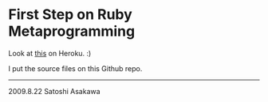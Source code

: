 First Step on Ruby Metaprogramming
==================================

Look at [this](http://ruby-metaprogramming.heroku.com/) on Heroku. :)

I put the source files on this Github repo.


--------
2009.8.22 Satoshi Asakawa
